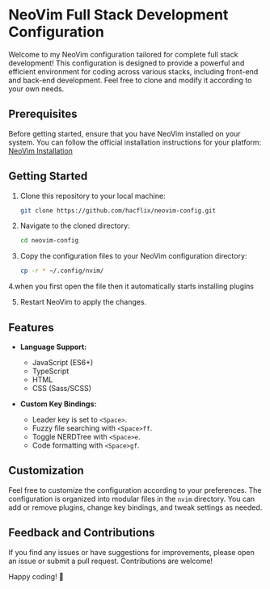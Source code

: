 # NeoVim Full Stack Development Configuration

Welcome to my NeoVim configuration tailored for complete full stack development! This configuration is designed to provide a powerful and efficient environment for coding across various stacks, including front-end and back-end development. Feel free to clone and modify it according to your own needs.

## Prerequisites

Before getting started, ensure that you have NeoVim installed on your system. You can follow the official installation instructions for your platform: [NeoVim Installation](https://neovim.io/download/)

## Getting Started

1. Clone this repository to your local machine:

    ```bash
    git clone https://github.com/hacflix/neovim-config.git
    ```

2. Navigate to the cloned directory:

    ```bash
    cd neovim-config
    ```

3. Copy the configuration files to your NeoVim configuration directory:

    ```bash
    cp -r * ~/.config/nvim/
    ```

4.when you first open the file then it automatically starts installing plugins

5. Restart NeoVim to apply the changes.

## Features

- **Language Support:**
  - JavaScript (ES6+)
  - TypeScript
  - HTML
  - CSS (Sass/SCSS)


- **Custom Key Bindings:**
  - Leader key is set to `<Space>`.
  - Fuzzy file searching with `<Space>ff`.
  - Toggle NERDTree with `<Space>e`.
  - Code formatting with `<Space>gf`.

## Customization

Feel free to customize the configuration according to your preferences. The configuration is organized into modular files in the `nvim` directory. You can add or remove plugins, change key bindings, and tweak settings as needed.

## Feedback and Contributions

If you find any issues or have suggestions for improvements, please open an issue or submit a pull request. Contributions are welcome!

Happy coding! 🚀
